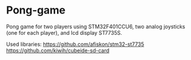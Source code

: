 # Pong-game
Pong game for two players using STM32F401CCU6, two analog joysticks (one for each player), and lcd display ST7735S.

Used libraries:
https://github.com/afiskon/stm32-st7735
https://github.com/kiwih/cubeide-sd-card

